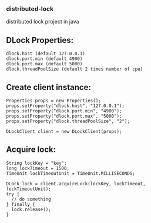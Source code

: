  ### distributed-lock  ###
distributed lock project in java

## DLock Properties: ##
    dlock.host (default 127.0.0.1)
    dlock.port.min (default 4900)
    dlock.port.max (default 5000)
    dlock.threadPoolSize (default 2 times number of cpu)


## Create client instance: ##

    Properties props = new Properties();
    props.setProperty("dlock.host", "127.0.0.1");
    props.setProperty("dlock.port.min", "4900");
    props.setProperty("dlock.port.max", "5000");
    props.setProperty("dlock.threadPoolSize", "2");

    DLockClient client = new DLockClient(props);


## Acquire lock: ##
    String lockKey = "key";
    long lockTimeout = 1500;
    TimeUnit lockTimeoutUnit = TimeUnit.MILLISECONDS;

    DLock lock = client.acquireLock(lockKey, lockTimeout, lockTimeoutUnit);
    try {
      // do something
    } finally {
      lock.release();
    }
